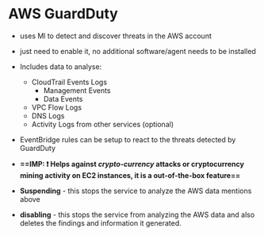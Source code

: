 
# AWS GuardDuty

- uses Ml to detect and discover threats in the AWS account
- just need to enable it, no additional software/agent needs to be installed
- Includes data to analyse:
	- CloudTrail Events Logs
		- Management Events
		- Data Events
	- VPC Flow Logs
	- DNS Logs
	- Activity Logs from other services (optional)
- EventBridge rules can be setup to react to the threats detected by GuardDuty
- **==IMP: ❗️ Helps against *crypto-currency* attacks or cryptocurrency mining activity on EC2 instances, it is a out-of-the-box feature==**

- **Suspending** - this stops the service to analyze the AWS data mentions above
- **disabling** - this stops the service from analyzing the AWS data and also deletes the findings and information it generated.


